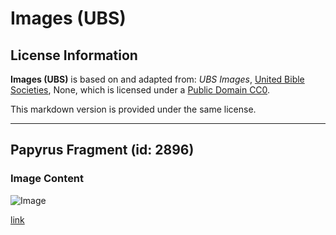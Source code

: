 # Images (UBS)

## License Information

**Images (UBS)** is based on and adapted from: _UBS Images_, [United Bible Societies](https://unitedbiblesocieties.org/), None, which is licensed under a [Public Domain CC0](https://creativecommons.org/public-domain/cc0/).

This markdown version is provided under the same license.



--------------------------------

## Papyrus Fragment (id: 2896)

### Image Content

![Image](https://cdn.aquifer.bible/aquifer-content/resources/Media/WEB-0623_papyrus_fragment.jpg)

[link](https://cdn.aquifer.bible/aquifer-content/resources/Media/WEB-0623_papyrus_fragment.jpg)


